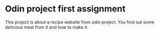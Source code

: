 # Odin project first assignment
This project is about a recipe website from odin project. You find out some delicious meal from it and how to make it.
